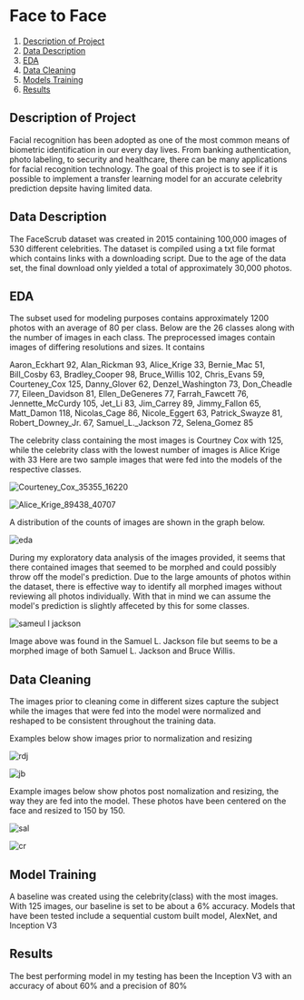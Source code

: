
# Face to Face
1. [Description of Project](https://github.com/shigos/DoIKnowYou/blob/main/README.md#description-of-project) 
2. [Data Description](https://github.com/shigos/DoIKnowYou/blob/main/README.md#data-description)
3. [EDA](https://github.com/shigos/DoIKnowYou/blob/main/README.md#eda)
4. [Data Cleaning](https://github.com/shigos/DoIKnowYou/blob/main/README.md#data-cleaning)
5. [Models Training](https://github.com/shigos/DoIKnowYou/blob/main/README.md#model-training)
6. [Results](https://github.com/shigos/DoIKnowYou/blob/main/README.md#results)

 ## Description of Project
Facial recognition has been adopted as one of the most common means of biometric identification in our every day lives. From banking authentication, photo labeling, to security and healthcare, there can be many applications for facial recognition technology. The goal of this project is to see if it is possible to implement a transfer learning model for an accurate celebrity prediction depsite having limited data. 

## Data Description
 The FaceScrub dataset was created in 2015 containing 100,000 images of 530 different celebrities. The dataset is compiled using a txt file format which contains links with a downloading script. Due to the age of the data set, the final download only yielded a total of approximately 30,000 photos.


## EDA
  The subset used for modeling purposes contains approximately 1200 photos with an average of 80 per class. Below are the 26 classes along with the number of images in each class. The preprocessed images contain images of differing resolutions and sizes. It contains  
  
  
  
Aaron_Eckhart 92,
Alan_Rickman 93,
Alice_Krige 33,
Bernie_Mac 51,
Bill_Cosby 63,
Bradley_Cooper 98,
Bruce_Willis 102,
Chris_Evans 59,
Courteney_Cox 125,
Danny_Glover 62,
Denzel_Washington 73,
Don_Cheadle 77,
Eileen_Davidson 81,
Ellen_DeGeneres 77,
Farrah_Fawcett 76,
Jennette_McCurdy 105,
Jet_Li 83,
Jim_Carrey 89,
Jimmy_Fallon 65,
Matt_Damon 118,
Nicolas_Cage 86,
Nicole_Eggert 63,
Patrick_Swayze 81,
Robert_Downey_Jr. 67,
Samuel_L._Jackson 72,
Selena_Gomez 85

The celebrity class containing the most images is Courtney Cox with 125, while the celebrity class with the lowest number of images is Alice Krige with 33
Here are two sample images that were fed into the models of the respective classes. 



![Courteney_Cox_35355_16220](https://user-images.githubusercontent.com/76585249/132271101-043c2685-bf25-48ee-8fc5-2d445753b153.jpeg)



![Alice_Krige_89438_40707](https://user-images.githubusercontent.com/76585249/132271110-ec2be154-00cb-451f-919e-723f572c94b6.jpeg)


A distribution of the counts of images are shown in the graph below.

![eda](https://user-images.githubusercontent.com/76585249/132273176-7ffc12e5-14a7-4400-9b6c-846658a62a88.png)

During my exploratory data analysis of the images provided, it seems that there contained images that seemed to be morphed and could possibly throw off the model's prediction. Due to the large amounts of photos within the dataset, there is effective way to identify all morphed images without reviewing all photos individually. With that in mind we can assume the model's prediction is slightly affeceted by this for some classes.


![sameul l jackson](https://user-images.githubusercontent.com/76585249/132273589-8b247706-4959-42aa-8c6b-5761b517ea27.png)


Image above was found in the Samuel L. Jackson file but seems to be a morphed image of both Samuel L. Jackson and Bruce Willis.


## Data Cleaning

  The images prior to cleaning come in different sizes capture the subject while the images that were fed into the model were normalized and reshaped to be consistent throughout the training data.
  
Examples below show images prior to normalization and resizing


![rdj](https://user-images.githubusercontent.com/76585249/132273292-0a95c55a-0724-4838-ae7b-fc1e00bc86a1.png)


![jb](https://user-images.githubusercontent.com/76585249/132273296-1c9186aa-1fdc-4d61-a07c-4412afdac387.png)


Example images below show photos post nomalization and resizing, the way they are fed into the model. These photos have been centered on the face and resized to 150 by 150.


![sal](https://user-images.githubusercontent.com/76585249/132273360-1dfcfb30-1be5-4d72-b25f-9c8ab770796e.jpg)

![cr](https://user-images.githubusercontent.com/76585249/132273349-63f798d2-f8ca-456d-9518-c61d2197a417.jpg)

  
  
  
## Model Training
  A baseline was created using the celebrity(class) with the most images. With 125 images, our baseline is set to be about a 6% accuracy.
  Models that have been tested include a sequential custom built model, AlexNet, and Inception V3
  
## Results
  The best performing model in my testing has been the Inception V3 with an accuracy of about 60% and a precision of 80%

